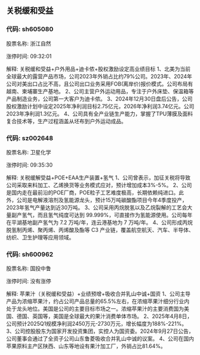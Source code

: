 ## 关税缓和受益

### 代码: sh605080

股票名称: 浙江自然

涨停时间: 09:32:01

解释: 关税缓和受益+户外用品+迪卡侬+股权激励设定高业绩目标
1、北美为当前全球最大的露营产品市场，公司2023年外销占比约79%公司。2023年、2024年公司对美出口占比不高，且公司出口业务采用FOB(离岸价)报价模式。公司布局有越南、柬埔寨生产基地。
2、公司主营户外运动用品，专注于户外床垫、保温箱等产品制造业务，公司第一大客户为迪卡侬。
3、2024年12月30日盘后公告，公司股权激励计划中设定2025年净利润目标2.75亿元，2026年净利润3.74亿元。公司2023年净利润1.3亿元。
4、公司具有全产业链生产能力，掌握了TPU薄膜及面料复合技术等，生产过程涵盖从坯布到户外运动成品。

### 代码: sz002648

股票名称: 卫星化学

涨停时间: 09:35:30

解释: 关税缓解受益+POE+EAA生产装置+氢气
1、公司曾表示，加征关税将导致公司采取来料加工、乙烯换货等业务模式应对，预计增加成本3%-5%。
2、公司是国内走在最前沿的POE厂商，POE粒子工艺难度极高，长期依赖纯进口。此外，公司是电解液溶剂及氢能源龙头，预计15万吨碳酸酯项目今年4季度投产，2023年氢气产量达到近30万吨。
3、公司采用丙烷脱氢以及乙烷裂解的工艺会大量副产氢气，而且氢气纯度可达到 99.999%，可直接作为氢能源使用。公司每年在平湖基地副产氢气为 7.2 万吨/年，连云港基地为 7 万吨/年。
4、公司形成丙烷脱氢制丙烯、聚丙烯、丙烯酸及酯等 C3 产业链，覆盖航空航天、汽车、半导体、纺织、卫生护理等应用领域。

### 代码: sh600962

股票名称: 国投中鲁

涨停时间: 没有涨停

解释: 苹果汁（关税缓和受益）+业绩预增+吸收合并乳山中诚+国资
1、公司主导产品为浓缩苹果汁，约占公司产品总量的65.5%左右，在浓缩苹果汁细分行业内处于龙头地位。美国是公司的主要目标市场之一。浓缩苹果汁的主要消费国为美国、德国、英国等，美国是全球最大的果汁消费单体市场。
2、2025年4月8日，公司预计2025Q1规模净利润2450万元-2730万元，增长幅度为188%-221%。
3、公司控股股东为国家开发投资集团，实控人为国资委。2024年9月27日公告，公司董事会通过了全资子公司山东鲁菱吸收合并乳山中诚的议案。
4、公司在国内苹果原料主产区陕西、山东等地设有果汁加工厂，外销占比81.64%。

